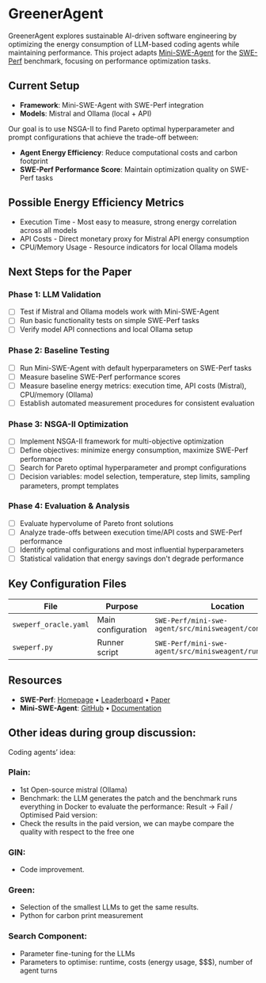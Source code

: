 # GreenerAgent

GreenerAgent explores sustainable AI-driven software engineering by optimizing the energy consumption of LLM-based coding agents while maintaining performance. This project adapts [Mini-SWE-Agent](https://github.com/SWE-agent/mini-swe-agent) for the [SWE-Perf](https://swe-perf.github.io/) benchmark, focusing on performance optimization tasks.

## Current Setup

- **Framework**: Mini-SWE-Agent with SWE-Perf integration
- **Models**: Mistral and Ollama (local + API)

Our goal is to use NSGA-II to find Pareto optimal hyperparameter and prompt configurations that achieve the trade-off between:
- **Agent Energy Efficiency**: Reduce computational costs and carbon footprint
- **SWE-Perf Performance Score**: Maintain optimization quality on SWE-Perf tasks

## Possible Energy Efficiency Metrics

- Execution Time - Most easy to measure, strong energy correlation across all models
- API Costs - Direct monetary proxy for Mistral API energy consumption
- CPU/Memory Usage - Resource indicators for local Ollama models

## Next Steps for the Paper

### Phase 1: LLM Validation
- [ ] Test if Mistral and Ollama models work with Mini-SWE-Agent
- [ ] Run basic functionality tests on simple SWE-Perf tasks
- [ ] Verify model API connections and local Ollama setup

### Phase 2: Baseline Testing
- [ ] Run Mini-SWE-Agent with default hyperparameters on SWE-Perf tasks
- [ ] Measure baseline SWE-Perf performance scores
- [ ] Measure baseline energy metrics: execution time, API costs (Mistral), CPU/memory (Ollama)
- [ ] Establish automated measurement procedures for consistent evaluation

### Phase 3: NSGA-II Optimization
- [ ] Implement NSGA-II framework for multi-objective optimization
- [ ] Define objectives: minimize energy consumption, maximize SWE-Perf performance
- [ ] Search for Pareto optimal hyperparameter and prompt configurations
- [ ] Decision variables: model selection, temperature, step limits, sampling parameters, prompt templates

### Phase 4: Evaluation & Analysis
- [ ] Evaluate hypervolume of Pareto front solutions
- [ ] Analyze trade-offs between execution time/API costs and SWE-Perf performance
- [ ] Identify optimal configurations and most influential hyperparameters
- [ ] Statistical validation that energy savings don't degrade performance

## Key Configuration Files

| File | Purpose | Location |
|------|---------|----------|
| `sweperf_oracle.yaml` | Main configuration | `SWE-Perf/mini-swe-agent/src/minisweagent/config/extra/` |
| `sweperf.py` | Runner script | `SWE-Perf/mini-swe-agent/src/minisweagent/run/extra/` |

## Resources
- **SWE-Perf**: [Homepage](https://swe-perf.github.io/) • [Leaderboard](https://swe-perf.github.io/leaderboard.html) • [Paper](https://arxiv.org/pdf/2507.12415)
- **Mini-SWE-Agent**: [GitHub](https://github.com/SWE-agent/mini-swe-agent) • [Documentation](https://mini-swe-agent.com) 

## Other ideas during group discussion:

Coding agents’ idea:
### Plain:
-	1st Open-source mistral (Ollama)
-	Benchmark: the LLM generates the patch and the benchmark runs everything in Docker to evaluate the performance: Result -> Fail / Optimised
Paid version:
-	Check the results in the paid version, we can maybe compare the quality with respect to the free one
### GIN:
-	Code improvement. 
### Green:
-	Selection of the smallest LLMs to get the same results.
-	Python for carbon print measurement
### Search Component:
-	Parameter fine-tuning for the LLMs
-	Parameters to optimise: runtime, costs (energy usage, $$$), number of agent turns 
